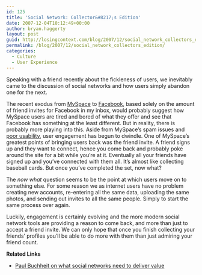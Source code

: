 ```yaml
---
id: 125
title: 'Social Network: Collector&#8217;s Edition'
date: 2007-12-04T10:12:49+00:00
author: bryan.haggerty
layout: post
guid: http://losingcontext.com/blog/2007/12/social_network_collectors_edition.php
permalink: /blog/2007/12/social_network_collectors_edition/
categories:
  - Culture
  - User Experience
---
```

Speaking with a friend recently about the fickleness of users, we inevitably came to the discussion of social networks and how users simply abandon one for the next.

The recent exodus from [MySpace](http://myspace.com) to [Facebook](http://facebook.com), based solely on the amount of friend invites for Facebook in my inbox, would probably suggest how MySpace users are tired and bored of what they offer and see that Facebook has something at the least different. But in reality, there is probably more playing into this. Aside from MySpace&#8217;s spam issues and [poor usability](http://bryanhaggerty.com/blog/2007/08/byespace.php), user engagement has begun to dwindle. One of MySpace&#8217;s greatest points of bringing users back was the friend invite. A friend signs up and they want to connect, hence you come back and probably poke around the site for a bit while you&#8217;re at it. Eventually all your friends have signed up and you&#8217;ve connected with them all. It&#8217;s almost like collecting baseball cards. But once you&#8217;ve completed the set, now what?

The _now what_ question seems to be the point at which users move on to something else. For some reason we as internet users have no problem creating new accounts, re-entering all the same data, uploading the same photos, and sending out invites to all the same people. Simply to start the same process over again.

Luckily, engagement is certainly evolving and the more modern social network tools are providing a reason to come back, and more than just to accept a friend invite. We can only hope that once you finish collecting your friends&#8217; profiles you&#8217;ll be able to do more with them than just admiring your friend count.

<div class="related-links">
  <p>
    <strong>Related Links</strong>
  </p>
  
  <ul>
    <li>
      <a href="http://paulbuchheit.blogspot.com/2007/12/theres-no-such-thing-as-social-network.html">Paul Buchheit on what social networks need to deliver value</a>
    </li>
  </ul>
</div>